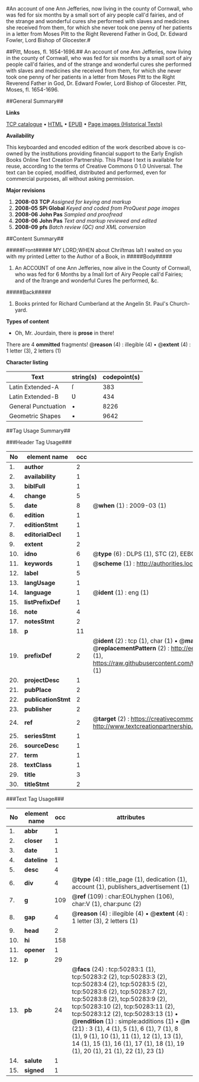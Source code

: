 #An account of one Ann Jefferies, now living in the county of Cornwall, who was fed for six months by a small sort of airy people call'd fairies, and of the strange and wonderful cures she performed with slaves and medicines she received from them, for which she never took one penny of her patients in a letter from Moses Pitt to the Right Reverend Father in God, Dr. Edward Fowler, Lord Bishop of Glocester.#

##Pitt, Moses, fl. 1654-1696.##
An account of one Ann Jefferies, now living in the county of Cornwall, who was fed for six months by a small sort of airy people call'd fairies, and of the strange and wonderful cures she performed with slaves and medicines she received from them, for which she never took one penny of her patients in a letter from Moses Pitt to the Right Reverend Father in God, Dr. Edward Fowler, Lord Bishop of Glocester.
Pitt, Moses, fl. 1654-1696.

##General Summary##

**Links**

[TCP catalogue](http://www.ota.ox.ac.uk/tcp/)  • 
[HTML](http://tei.it.ox.ac.uk/tcp/Texts-HTML/free/A54/A54935.html)  • 
[EPUB](http://tei.it.ox.ac.uk/tcp/Texts-EPUB/free/A54/A54935.epub) • 
[Page images (Historical Texts)](https://data.historicaltexts.jisc.ac.uk/view?pubId=eebo-11878742e&pageId=eebo-11878742e-50283-1)

**Availability**

This keyboarded and encoded edition of the
	       work described above is co-owned by the institutions
	       providing financial support to the Early English Books
	       Online Text Creation Partnership. This Phase I text is
	       available for reuse, according to the terms of Creative
	       Commons 0 1.0 Universal. The text can be copied,
	       modified, distributed and performed, even for
	       commercial purposes, all without asking permission.

**Major revisions**

1. __2008-03__ __TCP__ *Assigned for keying and markup*
1. __2008-05__ __SPi Global__ *Keyed and coded from ProQuest page images*
1. __2008-06__ __John Pas__ *Sampled and proofread*
1. __2008-06__ __John Pas__ *Text and markup reviewed and edited*
1. __2008-09__ __pfs__ *Batch review (QC) and XML conversion*

##Content Summary##

#####Front#####
MY LORD;WHEN about Chriſtmas laſt I waited on you with my printed Letter to the Author of a Book, in
#####Body#####

1. An ACCOƲNT of one Ann Jefferies, now alive in the County of Cornwall, who was fed for 6 Months by a ſmall ſort of Airy People call'd Fairies; and of the ſtrange and wonderful Cures ſhe performed, &c.

#####Back#####

1. Books printed for Richard Cumberland at the Angelin St. Paul's Church-yard.

**Types of content**

  * Oh, Mr. Jourdain, there is **prose** in there!

There are 4 **ommitted** fragments! 
 @__reason__ (4) : illegible (4)  •  @__extent__ (4) : 1 letter (3), 2 letters (1)

**Character listing**


|Text|string(s)|codepoint(s)|
|---|---|---|
|Latin Extended-A|ſ|383|
|Latin Extended-B|Ʋ|434|
|General Punctuation|•|8226|
|Geometric Shapes|▪|9642|

##Tag Usage Summary##

###Header Tag Usage###

|No|element name|occ|attributes|
|---|---|---|---|
|1.|__author__|2||
|2.|__availability__|1||
|3.|__biblFull__|1||
|4.|__change__|5||
|5.|__date__|8| @__when__ (1) : 2009-03 (1)|
|6.|__edition__|1||
|7.|__editionStmt__|1||
|8.|__editorialDecl__|1||
|9.|__extent__|2||
|10.|__idno__|6| @__type__ (6) : DLPS (1), STC (2), EEBO-CITATION (1), OCLC (1), VID (1)|
|11.|__keywords__|1| @__scheme__ (1) : http://authorities.loc.gov/ (1)|
|12.|__label__|5||
|13.|__langUsage__|1||
|14.|__language__|1| @__ident__ (1) : eng (1)|
|15.|__listPrefixDef__|1||
|16.|__note__|4||
|17.|__notesStmt__|2||
|18.|__p__|11||
|19.|__prefixDef__|2| @__ident__ (2) : tcp (1), char (1)  •  @__matchPattern__ (2) : ([0-9\-]+):([0-9IVX]+) (1), (.+) (1)  •  @__replacementPattern__ (2) : http://eebo.chadwyck.com/downloadtiff?vid=$1&page=$2 (1), https://raw.githubusercontent.com/textcreationpartnership/Texts/master/tcpchars.xml#$1 (1)|
|20.|__projectDesc__|1||
|21.|__pubPlace__|2||
|22.|__publicationStmt__|2||
|23.|__publisher__|2||
|24.|__ref__|2| @__target__ (2) : https://creativecommons.org/publicdomain/zero/1.0/ (1), http://www.textcreationpartnership.org/docs/. (1)|
|25.|__seriesStmt__|1||
|26.|__sourceDesc__|1||
|27.|__term__|1||
|28.|__textClass__|1||
|29.|__title__|3||
|30.|__titleStmt__|2||


###Text Tag Usage###

|No|element name|occ|attributes|
|---|---|---|---|
|1.|__abbr__|1||
|2.|__closer__|1||
|3.|__date__|1||
|4.|__dateline__|1||
|5.|__desc__|4||
|6.|__div__|4| @__type__ (4) : title_page (1), dedication (1), account (1), publishers_advertisement (1)|
|7.|__g__|109| @__ref__ (109) : char:EOLhyphen (106), char:V (1), char:punc (2)|
|8.|__gap__|4| @__reason__ (4) : illegible (4)  •  @__extent__ (4) : 1 letter (3), 2 letters (1)|
|9.|__head__|2||
|10.|__hi__|158||
|11.|__opener__|1||
|12.|__p__|29||
|13.|__pb__|24| @__facs__ (24) : tcp:50283:1 (1), tcp:50283:2 (2), tcp:50283:3 (2), tcp:50283:4 (2), tcp:50283:5 (2), tcp:50283:6 (2), tcp:50283:7 (2), tcp:50283:8 (2), tcp:50283:9 (2), tcp:50283:10 (2), tcp:50283:11 (2), tcp:50283:12 (2), tcp:50283:13 (1)  •  @__rendition__ (1) : simple:additions (1)  •  @__n__ (21) : 3 (1), 4 (1), 5 (1), 6 (1), 7 (1), 8 (1), 9 (1), 10 (1), 11 (1), 12 (1), 13 (1), 14 (1), 15 (1), 16 (1), 17 (1), 18 (1), 19 (1), 20 (1), 21 (1), 22 (1), 23 (1)|
|14.|__salute__|1||
|15.|__signed__|1||
